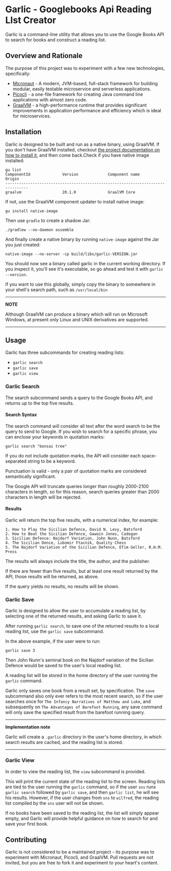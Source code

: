 # Garlic - Googlebooks Api Reading LIst Creator

Garlic is a command-line utility that allows you to use the Google Books API to search for books and construct a reading list.

## Overview and Rationale

The purpose of this project was to experiment with a few new technologies, specifically:

- [Micronaut](https://micronaut.io) - A modern, JVM-based, full-stack framework for building modular, easily testable microservice and serverless applications. 
- [Picocli](https://picocli.info/) - a one-file framework for creating Java command line applications with almost zero code.
- [GraalVM](https://www.graalvm.org) - a high-performance runtime that provides significant improvements in application performance and efficiency which is ideal for microservices. 

## Installation

Garlic is designed to be built and run as a native binary, using GraalVM.  If you don't have GraalVM installed, checkout [the project documentation on how to install it](https://www.graalvm.org/getting-started/#install-graalvm), and then come back.Check if you have native image installed:

    gu list 
    ComponentId              Version             Component name      Origin 
    --------------------------------------------------------------------------------
    graalvm                  20.1.0              GraalVM Core        


If not, use the GraalVM component updater to install native image:

    gu install native-image

Then use `gradle` to create a shadow Jar:

    ./gradlew --no-daemon assemble
    
And finally create a native binary by running `native-image` against the Jar you just created:

    native-image --no-server -cp build/libs/garlic-VERSION.jar 
    
You should now see a binary called garlic in the current working directory.  If you inspect it, you'll see it's executable, so go ahead and test it with `garlic --version`.

If you want to use this globally, simply copy the binary to somewhere in your shell's search path, such as `/usr/local/bin`

---
**NOTE**

Although GraalVM can produce a binary which will run on Microsoft Windows, at present only Linux and UNIX derivatives are supported.

---

## Usage

Garlic has three subcommands for creating reading lists:

- `garlic search`
- `garlic save`
- `garlic view`

### Garlic Search

The search subcommand sends a query to the Google Books API, and returns up to the top five results.

#### Search Syntax

The search command will consider all text after the word search to be the query to send to Google.  If you wish to search for a specific phrase, you can enclose your keywords in quotation marks:

    garlic search "bonsai tree"
    
If you do not include quotation marks, the API will consider each space-separated string to be a keyword.

Punctuation is valid - only a pair of quotation marks are considered semantically significant.

The Google API will truncate queries longer than roughly 2000-2100 characters in length, so for this reason, search queries greater than 2000 characters in length will be rejected.

#### Results

Garlic will return the top five results, with a numerical index, for example:

    1. How to Play the Sicilian Defence, David N. Levy, Batsford
    2. How to Beat the Sicilian Defence, Gawain Jones, Cadogan
    3. Sicilian Defence: Najdorf Variation, John Nunn, Batsford
    4. The Sicilian Dence, Lubomir Ftacnik, Quality Chess
    5. The Najdorf Variation of the Sicilian Defence, Efim Geller, R.H.M. Press

The results will always include the title, the author, and the publisher.

If there are fewer than five results, but at least one result returned by the API, those results will be returned, as above.

If the query yields no results, no results will be shown.

### Garlic Save

Garlic is designed to allow the user to accumulate a reading list, by selecting one of the returned results, and asking Garlic to save it.

After running `garlic search`, to save one of the returned results to a local reading list, use the `garlic save` subcommand.

In the above example, if the user were to run:

    garlic save 3
    
Then John Nunn's seminal book on the Najdorf variation of the Sicilian Defence would be saved to the user's local reading list.

A reading list will be stored in the home directory of the user running the `garlic` command.

Garlic only saves one book from a result set, by specification.  The `save` subcommand also only ever refers to the most recent search, so if the user searches once for `The Infancy Narratives of Matthew and Luke`, and subsequently on `The Advantages of Barefoot Running`, any save command will only save the specified result from the barefoot running query.

---
**Implementation note**

Garlic will create a `.garlic` directory in the user's home directory, in which search results are cached, and the reading list is stored. 

---

### Garlic View

In order to view the reading list, the `view` subcommand is provided.

This will print the current state of the reading list to the screen.  Reading lists are tied to the user running the `garlic` command, so if the user `sns` runs `garlic search` followed by `garlic save`, and then `garlic list`, he will see his results.  However, if the user changes from `sns` to `wilfred`, the reading list compiled by the `sns` user will not be shown.

If no books have been saved to the reading list, the list will simply appear empty, and Garlic will provide helpful guidance on how to search for and save your first book.

## Contributing

Garlic is not considered to be a maintained project - its purpose was to experiment with Micronaut, Picocli, and GraalVM.  Pull requests are not invited, but you are free to fork it and experiment to your heart's content.